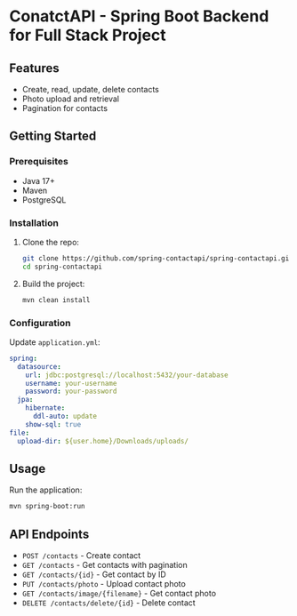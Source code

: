 # ConatctAPI - Spring Boot Backend for Full Stack Project

## Features
- Create, read, update, delete contacts
- Photo upload and retrieval
- Pagination for contacts

## Getting Started

### Prerequisites
- Java 17+
- Maven
- PostgreSQL

### Installation
1. Clone the repo:
   ```bash
   git clone https://github.com/spring-contactapi/spring-contactapi.git
   cd spring-contactapi
   ```
2. Build the project:
   ```bash
   mvn clean install
   ```

### Configuration
Update `application.yml`:
```yaml
spring:
  datasource:
    url: jdbc:postgresql://localhost:5432/your-database
    username: your-username
    password: your-password
  jpa:
    hibernate:
      ddl-auto: update
    show-sql: true
file:
  upload-dir: ${user.home}/Downloads/uploads/
```

## Usage
Run the application:
```bash
mvn spring-boot:run
```

## API Endpoints
- `POST /contacts` - Create contact
- `GET /contacts` - Get contacts with pagination
- `GET /contacts/{id}` - Get contact by ID
- `PUT /contacts/photo` - Upload contact photo
- `GET /contacts/image/{filename}` - Get contact photo
- `DELETE /contacts/delete/{id}` - Delete contact
